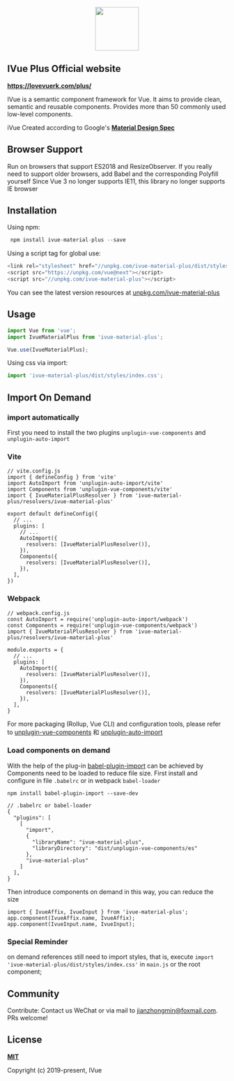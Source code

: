 <p align="center">
  <a href="https://lovevuerk.com/plus/" target="_blank">
    <img width="100"src="https://lovevuerk.com/img/logo.png"/>
  </a>
</p>

## IVue Plus Official website

**<a href="https://lovevuerk.com/plus/" target="_blank">https://lovevuerk.com/plus/</a>**

IVue is a semantic component framework for Vue. It aims to provide clean, semantic and reusable components.
Provides more than 50 commonly used low-level components.

iVue Created according to Google's **<a href="https://material.io/" target="_blank">Material Design Spec</a>**

## Browser Support

Run on browsers that support ES2018 and ResizeObserver. If you really need to support older browsers, add Babel and the corresponding Polyfill yourself
Since Vue 3 no longer supports IE11, this library no longer supports IE browser

## Installation

Using npm:

```javascript
 npm install ivue-material-plus --save
```

Using a script tag for global use:

```javascript
<link rel="stylesheet" href="//unpkg.com/ivue-material-plus/dist/styles/index.css">
<script src="https://unpkg.com/vue@next"></script>
<script src="//unpkg.com/ivue-material-plus"></script>
```

You can see the latest version resources at <a href="https://unpkg.com/ivue-material-plus/" target="_blank">unpkg.com/ivue-material-plus</a>

## Usage

```javascript
import Vue from 'vue';
import IvueMaterialPlus from 'ivue-material-plus';

Vue.use(IvueMaterialPlus);
```

Using css via import:

```javascript
import 'ivue-material-plus/dist/styles/index.css';
```

## Import On Demand

### import automatically

First you need to install the two plugins `unplugin-vue-components` and `unplugin-auto-import`

### Vite

```
// vite.config.js
import { defineConfig } from 'vite'
import AutoImport from 'unplugin-auto-import/vite'
import Components from 'unplugin-vue-components/vite'
import { IvueMaterialPlusResolver } from 'ivue-material-plus/resolvers/ivue-material-plus'

export default defineConfig({
  // ...
  plugins: [
    // ...
    AutoImport({
      resolvers: [IvueMaterialPlusResolver()],
    }),
    Components({
      resolvers: [IvueMaterialPlusResolver()],
    }),
  ],
})
```

### Webpack

```
// webpack.config.js
const AutoImport = require('unplugin-auto-import/webpack')
const Components = require('unplugin-vue-components/webpack')
import { IvueMaterialPlusResolver } from 'ivue-material-plus/resolvers/ivue-material-plus'

module.exports = {
  // ...
  plugins: [
    AutoImport({
      resolvers: [IvueMaterialPlusResolver()],
    }),
    Components({
      resolvers: [IvueMaterialPlusResolver()],
    }),
  ],
}
```

For more packaging (Rollup, Vue CLI) and configuration tools, please refer to [unplugin-vue-components](https://github.com/antfu/unplugin-vue-components#installation) 和 [unplugin-auto-import](https://github.com/antfu/unplugin-auto-import#install)

### Load components on demand

With the help of the plug-in [babel-plugin-import](https://github.com/umijs/babel-plugin-import) can be achieved by
Components need to be loaded to reduce file size. First install and configure in file `.babelrc` or in webpack `babel-loader`

```
npm install babel-plugin-import --save-dev

// .babelrc or babel-loader
{
  "plugins": [
    [
      "import",
      {
        "libraryName": "ivue-material-plus",
        "libraryDirectory": "dist/unplugin-vue-components/es"
      },
      "ivue-material-plus"
    ]
  ],
}
```

Then introduce components on demand in this way, you can reduce the size

```
import { IvueAffix, IvueInput } from 'ivue-material-plus';
app.component(IvueAffix.name, IvueAffix);
app.component(IvueInput.name, IvueInput);
```

### Special Reminder

on demand references still need to import styles, that is, execute `import 'ivue-material-plus/dist/styles/index.css'` in `main.js` or the root component;

## Community

Contribute: Contact us WeChat or via mail to jianzhongmin@foxmail.com. PRs welcome!

## License

**<a href="https://opensource.org/licenses/MIT">MIT</a>**

Copyright (c) 2019-present, IVue
